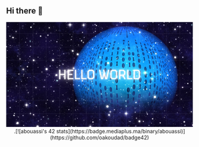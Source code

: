 ## Hi there 👋

  <div align="center" > <img width="1000px" alt="Hello World" src="https://github.com/orcaprog/orcaprog/blob/main/Blue%20Textured%20Space%20Landscape%20Hello%20World%20Desktop%20Wallpaper.png"></div>
  
  
 <div width="100%"  height=1000px align="center" >
.[![abouassi's 42 stats](https://badge.mediaplus.ma/binary/abouassi)](https://github.com/oakoudad/badge42)
   
 </div>


<!--
**orcaprog/orcaprog** is a ✨ _special_ ✨ repository because its `README.md` (this file) appears on your GitHub profile.

Here are some ideas to get you started:

- 🔭 I’m currently working on ...
- 🌱 I’m currently learning ...
- 👯 I’m looking to collaborate on ...
- 🤔 I’m looking for help with ...
- 💬 Ask me about ...
- 📫 How to reach me: ...
- 😄 Pronouns: ...
- ⚡ Fun fact: ...
-->
